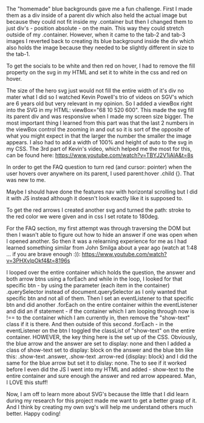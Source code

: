 The "homemade" blue backgrounds gave me a fun challenge. First I made them as a div inside of a parent div which also held the actual image but because they could not fit inside my .container but then I changed them to just div's - position absolute - on the main. This way they could stretch outside of my .container. However, when it came to the tab-2 and tab-3 images I reverted back to creating its blue background inside the div which also holds the image because they needed to be slightly different in size to the tab-1.

To get the socials to be white and then red on hover, I had to remove the fill property on the svg in my HTML and set it to white in the css and red on hover.

The size of the hero svg just would not fill the entire width of it's div no mater what I did so I watched Kevin Powell's trio of videos on SGV's which are 6 years old but very relevant in my opinion. So I added a viewBox right into the SVG in my HTML: viewBox="68 10 520 600". This made the svg fill its parent div and was responsive when I made my screen size bigger. The most important thing I learned from this part was that the last 2 numbers in the viewBox control the zooming in and out so it is sort of the opposite of what you might expect in that the larger the number the smaller the image appears. I also had to add a width of 100% and height of auto to the svg in my CSS. The 3rd part of Kevin's video, which helped me the most for this, can be found here: https://www.youtube.com/watch?v=TBYJ2V1jAlA&t=8s

In order to get the FAQ question to turn red (and cursor: pointer) when the user hovers over anywhere on its parent, I used parent:hover .child {}. That was new to me.

Maybe I should have done the features nav with horizontal scrolling but I did it with JS instead although it doesn't look exactly like it is supposed to.

To get the red arrows I created another svg and turned the path: stroke to the red color we were given and in css I set rotate to 180deg.

For the FAQ section, my first attempt was through traversing the DOM but then I wasn't able to figure out how to hide an answer if one was open when I opened another. So then it was a relearning experience for me as I had learned something similar from John Smilga about a year ago (watch at 1:48 ... if you are brave enough :)): https://www.youtube.com/watch?v=3PHXvlpOkf4&t=8196s

I looped over the entire container which holds the question, the answer and both arrow btns using a forEach and while in the loop, I looked for that specific btn - by using the parameter (each item in the container) .querySelector instead of document.querySelector as I only wanted that specific btn and not all of them. Then I set an eventListener to that specific btn and did another .forEach on the entire container within the eventListener and did an if statement - if the container which I am looping through now is !== to the container which I am currently in, then remove the "show-text" class if it is there. And then outside of this second .forEach - in the eventListener on the btn I toggled the classList of "show-text" on the entire container. HOWEVER, the key thing here is the set up of the CSS. Obviously, the blue arrow and the answer are set to display: none and then I added a class of show-text set to display: block on the answer and the blue btn like this: .show-text .answer,
.show-text .arrow-red {display: block} and I did the same for the blue arrow but set it to dislay: none. The to see if it worked before I even did the JS I went into my HTML and added - show-text to the entire container and sure enough the answer and red arrow appeared. Man, I LOVE this stuff!

Now, I am off to learn more about SVG's because the little that I did learn during my research for this project made me want to get a better grasp of it. And I think by creating my own svg's will help me understand others much better. Happy coding!
